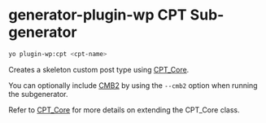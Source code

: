 # generator-plugin-wp CPT Sub-generator

```bash
yo plugin-wp:cpt <cpt-name>
```

Creates a skeleton custom post type using [CPT_Core](https://github.com/WebDevStudios/CPT_Core).

You can optionally include [CMB2](https://github.com/CMB2/CMB2) by using the `--cmb2` option when running the subgenerator.

Refer to [CPT_Core](https://github.com/WebDevStudios/CPT_Core) for more details on extending the CPT_Core class.
